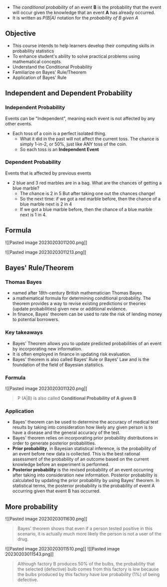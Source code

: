 - The *conditional probability* of an event **B** is the probability that the event will occur given the knowledge that an event **A** has already occurred.
- It is written as *P(B|A)* notation for the *probability of B given A*
## Objective
- This course intends to help learners develop their computing skills in probability statistics
- To enhance student's ability to solve practical problems using mathematical concepts.
- Understand the Conditional Probability
- Familiarize on Bayes' Rule/Theorem
- Application of Bayes' Rule

## Independent and Dependent Probability
### Independent Probability
Events can be "Independent", meaning each event is not affected by any other events.

- Each toss of a coin is a perfect isolated thing.
	- What it did in the past will not affect the current toss. The chance is simply 1-in-2, or 50%, just like ANY toss of the coin. 
	- So each toss is an **Independent Event**

### Dependent Probability
Events that is affected by previous events

- 2 blue and 3 red marbles are in a bag. What are the chances of getting a blue marble?
	- The chance is 2 in 5 But after taking one out the chances change!
	- So the next time: if we got a red marble before, then the chance of a blue marble next is 2 in 4
	- If we got a blue marble before, then the chance of a blue marble next is 1 in 4.

## Formula
![[Pasted image 20230203011200.png]]

![[Pasted image 20230203011213.png]]


## Bayes' Rule/Theorem
### Thomas Bayes
- named after 18th-century British mathematician Thomas Bayes
- a mathematical formula for determining conditional probability. The theorem provides a way to revise existing predictions or theories (update probabilities) given new or additional evidence.
- In finance, Bayes' theorem can be used to rate the risk of lending money to potential borrowers.

### Key takeaways
- Bayes' Theorem allows you to update predicted probabilities of an event by incorporating new information. 
- It is often employed in finance in updating risk evaluation. 
- Bayes' theorem is also called Bayes' Rule or Bayes' Law and is the foundation of the field of Bayesian statistics.

### Formula


![[Pasted image 20230203011320.png]]

>  P (A|B) is also called **Conditional Probability of A given B**

### Application
- Bayes' theorem can be used to determine the accuracy of medical test results by taking into consideration how likely any given person is to have a disease and the general accuracy of the test. 
- Bayes' theorem relies on incorporating prior probability distributions in order to generate posterior probabilities. 
- **Prior probability**, in Bayesian statistical inference, is the probability of an event before new data is collected. This is the best rational assessment of the probability of an outcome based on the current knowledge before an experiment is performed. 
- **Posterior probability** is the revised probability of an event occurring after taking into consideration new information. Posterior probability is calculated by updating the prior probability by using Bayes' theorem. In statistical terms, the posterior probability is the probability of event A occurring given that event B has occurred.

## More probability
![[Pasted image 20230203011630.png]]
>Bayes' theorem shows that even if a person tested positive in this scenario, it is actually much more likely the person is not a user of the drug.


![[Pasted image 20230203011510.png]]
![[Pasted image 20230203011543.png]]
> Although factory B produces 50% of the bulbs, the probability that the selected (defective) bulb comes from this factory is low because the bulbs produced by this factory have low probability (1%) of being defective.

